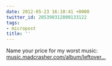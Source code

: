 ```yaml
---
date: 2012-05-23 16:10:41 +0000
twitter_id: 205390312800133122
tags:
- micropost
title: ''
---
```


Name your price for my worst music: [music.madcrasher.com/album/leftover…](http://music.madcrasher.com/album/leftovers-and-underwear-b-sides-and-early-works)
